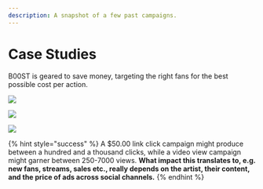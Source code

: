 ```yaml
---
description: A snapshot of a few past campaigns.
---
```


# Case Studies

B00ST is geared to save money, targeting the right fans for the best possible cost per action.&#x20;

![](<../.gitbook/assets/resizing for svg export\_big\_boi.png>)

![](<../.gitbook/assets/resizing for svg export \_tatiana\_hazel.png>)

![](<../.gitbook/assets/resizing for svg export \_aminé.png>)

{% hint style="success" %}
A $50.00 link click campaign might produce between a hundred and a thousand clicks, while a video view campaign might garner between 250-7000 views. **What impact this translates to, e.g. new fans, streams, sales etc., really depends on the artist, their content, and the price of ads across social channels.**
{% endhint %}
